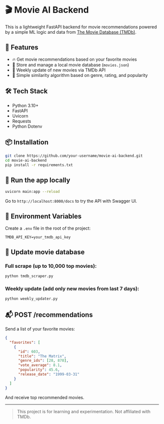 # 🎬 Movie AI Backend

This is a lightweight FastAPI backend for movie recommendations powered by a simple ML logic and data from [The Movie Database (TMDb)](https://www.themoviedb.org/).

## 🚀 Features

- 🔥 Get movie recommendations based on your favorite movies
- 📁 Store and manage a local movie database (`movies.json`)
- 🔄 Weekly update of new movies via TMDb API
- 🧠 Simple similarity algorithm based on genre, rating, and popularity

## 🛠 Tech Stack

- Python 3.10+
- FastAPI
- Uvicorn
- Requests
- Python Dotenv

## 📦 Installation

```bash
git clone https://github.com/your-username/movie-ai-backend.git
cd movie-ai-backend
pip install -r requirements.txt
```

## 🧪 Run the app locally

```bash
uvicorn main:app --reload
```

Go to `http://localhost:8000/docs` to try the API with Swagger UI.

## 🔐 Environment Variables

Create a `.env` file in the root of the project:

```
TMDB_API_KEY=your_tmdb_api_key
```

## 🔁 Update movie database

### Full scrape (up to 10,000 top movies):

```bash
python tmdb_scraper.py
```

### Weekly update (add only new movies from last 7 days):

```bash
python weekly_updater.py
```

## 📬 POST /recommendations

Send a list of your favorite movies:

```json
{
  "favorites": [
    {
      "id": 603,
      "title": "The Matrix",
      "genre_ids": [28, 878],
      "vote_average": 8.1,
      "popularity": 45.6,
      "release_date": "1999-03-31"
    }
  ]
}
```

And receive top recommended movies.

---

> This project is for learning and experimentation. Not affiliated with TMDb.

